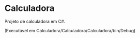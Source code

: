 # Calculadora
Projeto de calculadora em C#.

(Executável em Calculadora/Calculadora/Calculadora/bin/Debug)
